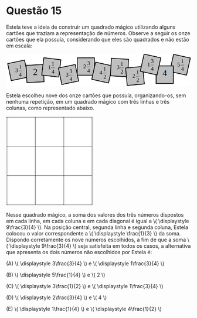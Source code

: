 # Questão 15

Estela teve a ideia de construir um quadrado mágico utilizando alguns cartões que traziam a representação de números. Observe a seguir os onze cartões que ela possuía, considerando que eles são quadrados e não estão em escala:

![image](./questao15_fig01.png)

Estela escolheu nove dos onze cartões que possuía, organizando-os, sem nenhuma repetição, em um quadrado mágico com três linhas e três colunas, como representado abaixo.

![image](./questao15_fig02.png)

Nesse quadrado mágico, a soma dos valores dos três números dispostos em cada linha, em cada coluna e em cada diagonal é igual a \\( \displaystyle 9\frac{3}{4} \\). Na posição central, segunda linha e segunda coluna, Estela colocou o valor correspondente a \\( \displaystyle \frac{1}{3} \\) da soma.
Dispondo corretamente os nove números escolhidos, a fim de que a soma \\( \displaystyle 9\frac{3}{4} \\) seja satisfeita em todos os casos, a alternativa que apresenta os dois números não escolhidos por Estela é:

(A) \\( \displaystyle 3\frac{3}{4} \\) e \\( \displaystyle 1\frac{3}{4} \\)

(B) \\( \displaystyle 5\frac{1}{4} \\) e \\( 2 \\)

(C) \\( \displaystyle 3\frac{1}{2} \\) e \\( \displaystyle 1\frac{3}{4} \\)

(D) \\( \displaystyle 2\frac{3}{4} \\) e \\( 4 \\)

(E) \\( \displaystyle 1\frac{1}{4} \\) e \\( \displaystyle 4\frac{1}{2} \\)
